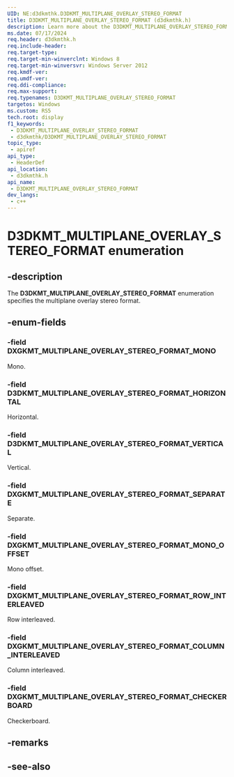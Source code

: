 ```yaml
---
UID: NE:d3dkmthk.D3DKMT_MULTIPLANE_OVERLAY_STEREO_FORMAT
title: D3DKMT_MULTIPLANE_OVERLAY_STEREO_FORMAT (d3dkmthk.h)
description: Learn more about the D3DKMT_MULTIPLANE_OVERLAY_STEREO_FORMAT enumeration.
ms.date: 07/17/2024
req.header: d3dkmthk.h
req.include-header: 
req.target-type: 
req.target-min-winverclnt: Windows 8
req.target-min-winversvr: Windows Server 2012
req.kmdf-ver: 
req.umdf-ver: 
req.ddi-compliance: 
req.max-support: 
req.typenames: D3DKMT_MULTIPLANE_OVERLAY_STEREO_FORMAT
targetos: Windows
ms.custom: RS5
tech.root: display
f1_keywords:
 - D3DKMT_MULTIPLANE_OVERLAY_STEREO_FORMAT
 - d3dkmthk/D3DKMT_MULTIPLANE_OVERLAY_STEREO_FORMAT
topic_type:
 - apiref
api_type:
 - HeaderDef
api_location:
 - d3dkmthk.h
api_name:
 - D3DKMT_MULTIPLANE_OVERLAY_STEREO_FORMAT
dev_langs:
 - c++
---
```


# D3DKMT_MULTIPLANE_OVERLAY_STEREO_FORMAT enumeration

## -description

The **D3DKMT_MULTIPLANE_OVERLAY_STEREO_FORMAT** enumeration specifies the multiplane overlay stereo format.

## -enum-fields

### -field DXGKMT_MULTIPLANE_OVERLAY_STEREO_FORMAT_MONO

Mono.

### -field D3DKMT_MULTIPLANE_OVERLAY_STEREO_FORMAT_HORIZONTAL

Horizontal.

### -field D3DKMT_MULTIPLANE_OVERLAY_STEREO_FORMAT_VERTICAL

Vertical.

### -field DXGKMT_MULTIPLANE_OVERLAY_STEREO_FORMAT_SEPARATE

Separate.

### -field DXGKMT_MULTIPLANE_OVERLAY_STEREO_FORMAT_MONO_OFFSET

Mono offset.

### -field DXGKMT_MULTIPLANE_OVERLAY_STEREO_FORMAT_ROW_INTERLEAVED

Row interleaved.

### -field DXGKMT_MULTIPLANE_OVERLAY_STEREO_FORMAT_COLUMN_INTERLEAVED

Column interleaved.

### -field DXGKMT_MULTIPLANE_OVERLAY_STEREO_FORMAT_CHECKERBOARD

Checkerboard.

## -remarks

## -see-also
